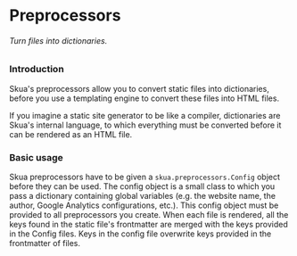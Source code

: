 # Preprocessors
###### Turn files into dictionaries.
### Introduction
Skua's preprocessors allow you to convert static files into dictionaries, before you use a templating engine to convert these files into HTML files. 

If you imagine a static site generator to be like a compiler, dictionaries are Skua's internal language, to which everything must be converted before it can be rendered as an HTML file. 

### Basic usage
Skua preprocessors have to be given a `skua.preprocessors.Config` object before they can be used. The config object is a small class to which you pass a dictionary containing global variables (e.g. the website name, the author, Google Analytics configurations, etc.). This config object must be provided to all preprocessors you create. When each file is rendered, all the keys found in the static file's frontmatter are merged with the keys provided in the Config files. Keys in the config file overwrite keys provided in the frontmatter of files. 